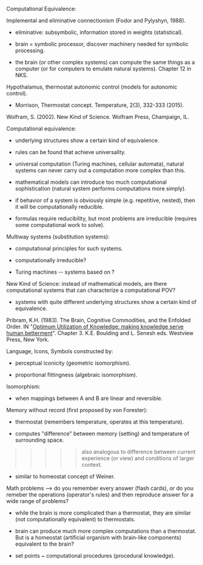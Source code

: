 Computational Equivalence:

Implemental and eliminative connectionism (Fodor and Pylyshyn, 1988).

* eliminative: subsymbolic, information stored in weights (statistical).

* brain = symbolic processor, discover machinery needed for symbolic processing.

* the brain (or other complex systems) can compute the same things as a computer (or for 
computers to emulate natural systems). Chapter 12 in NKS.

Hypothalamus, thermostat autonomic control (models for autonomic control).

* Morrison, Thermostat concept. Temperature, 2(3), 332-333 (2015).  

Wolfram, S. (2002). New Kind of Science. Wolfram Press, Champaign, IL.


Computational equivalence:

* underlying structures show a certain kind of equivalence.

* rules can be found that achieve universality.

* universal computation (Turing machines, cellular automata), natural systems can never carry out a computation more complex than this.

* mathematical models can introduce too much computational sophistication (natural system performs computations more simply).

* if behavior of a system is obviously simple (e.g. repetitive, nested), then it will be computationally reducible.

* formulas require reducibility, but most problems are irreducible (requires some computational work to solve).


Multiway systems (substitution systems):

* computational principles for such systems.

* computationally irreducible?

* Turing machines -- systems based on ?


New Kind of Science: instead of mathematical models, are there computational systems that can characterize a computational POV?

* systems with quite different underlying structures show a certain kind of equivalence.

Pribram, K.H. (1983). The Brain, Cognitive Commodities, and the Enfolded Order. IN "[Optimum Utilization of Knowledge: making knowledge serve human betterment](https://books.google.com/books?id=4kyfDwAAQBAJ&pg=PT35&lpg=PT35&dq=thermostats+simulate+the+brain&source=bl&ots=om_KRaMVBO&sig=ACfU3U3-se2CK6pRGOFfm8nMlQwlw8uAug&hl=en&sa=X&ved=2ahUKEwik6eOkmaTnAhVJa80KHUUYC9QQ6AEwF3oECAwQAQ#v=onepage&q&f=false)". Chapter 3. K.E. Boulding and L. Senesh eds. Westview Press, New York.


Language, Icons, Symbols constructed by:

* perceptual iconicity (geometric isomorphism).

* proportional fittingness (algebraic isomorphism).


Isomorphism:

* when mappings between A and B are linear and reversible.


Memory without record (first proposed by von Forester):

* thermostat (remembers temperature, operates at this temperature).

* computes "difference" between memory (setting) and temperature of surrounding space.

>>>>> also analogous to difference between current experience (or view) and conditions of larger context.

* similar to homeostat concept of Weiner.


Math problems --> do you remember every answer (flash cards), or do you remeber the operations (operator's rules) and then reproduce answer for a wide range of problems?

* while the brain is more complicated than a thermostat, they are similar (not computationally equivalent) to thermostats.

* brain can produce much more complex computations than a thermostat. But is a homeostat (artificial organism with brain-like components) equivalent to the brain?

* set points ~ computational procedures (procedural knowledge).  
